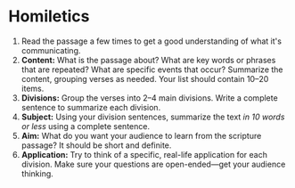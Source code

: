 # Homiletics

1. Read the passage a few times to get a good understanding of what it's
   communicating.
1. **Content:**  What is the passage about?  What are key words or phrases
   that are repeated?  What are specific events that occur?  Summarize the
   content, grouping verses as needed.  Your list should contain 10&ndash;20
   items.
1. **Divisions:**  Group the verses into 2&ndash;4 main divisions.  Write a
   complete sentence to summarize each division.
1. **Subject:**  Using your division sentences, summarize the text
   *in 10 words or less* using a complete sentence.
1. **Aim:**  What do you want your audience to learn from the scripture
   passage?  It should be short and definite.
1. **Application:**  Try to think of a specific, real-life application for
   each division.  Make sure your questions are open-ended&mdash;get your
   audience thinking.
